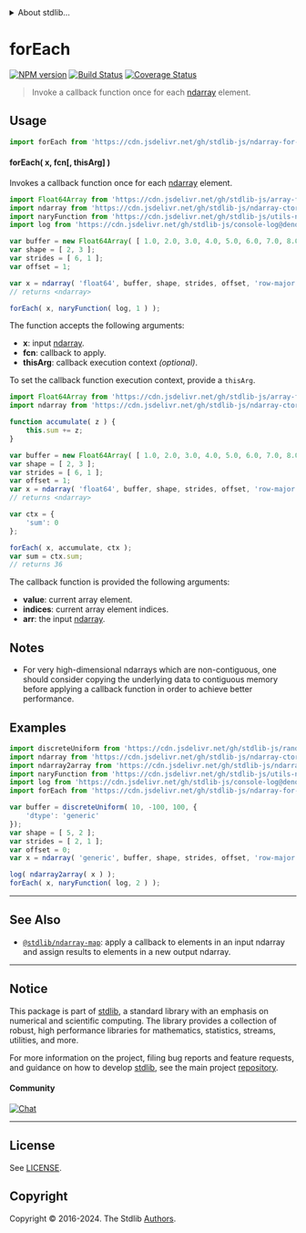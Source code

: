 <!--

@license Apache-2.0

Copyright (c) 2024 The Stdlib Authors.

Licensed under the Apache License, Version 2.0 (the "License");
you may not use this file except in compliance with the License.
You may obtain a copy of the License at

   http://www.apache.org/licenses/LICENSE-2.0

Unless required by applicable law or agreed to in writing, software
distributed under the License is distributed on an "AS IS" BASIS,
WITHOUT WARRANTIES OR CONDITIONS OF ANY KIND, either express or implied.
See the License for the specific language governing permissions and
limitations under the License.

-->


<details>
  <summary>
    About stdlib...
  </summary>
  <p>We believe in a future in which the web is a preferred environment for numerical computation. To help realize this future, we've built stdlib. stdlib is a standard library, with an emphasis on numerical and scientific computation, written in JavaScript (and C) for execution in browsers and in Node.js.</p>
  <p>The library is fully decomposable, being architected in such a way that you can swap out and mix and match APIs and functionality to cater to your exact preferences and use cases.</p>
  <p>When you use stdlib, you can be absolutely certain that you are using the most thorough, rigorous, well-written, studied, documented, tested, measured, and high-quality code out there.</p>
  <p>To join us in bringing numerical computing to the web, get started by checking us out on <a href="https://github.com/stdlib-js/stdlib">GitHub</a>, and please consider <a href="https://opencollective.com/stdlib">financially supporting stdlib</a>. We greatly appreciate your continued support!</p>
</details>

# forEach

[![NPM version][npm-image]][npm-url] [![Build Status][test-image]][test-url] [![Coverage Status][coverage-image]][coverage-url] <!-- [![dependencies][dependencies-image]][dependencies-url] -->

> Invoke a callback function once for each [ndarray][@stdlib/ndarray/ctor] element.

<section class="intro">

</section>

<!-- /.intro -->



<section class="usage">

## Usage

```javascript
import forEach from 'https://cdn.jsdelivr.net/gh/stdlib-js/ndarray-for-each@deno/mod.js';
```

#### forEach( x, fcn\[, thisArg] )

Invokes a callback function once for each [ndarray][@stdlib/ndarray/ctor] element.

<!-- eslint-disable max-len -->

```javascript
import Float64Array from 'https://cdn.jsdelivr.net/gh/stdlib-js/array-float64@deno/mod.js';
import ndarray from 'https://cdn.jsdelivr.net/gh/stdlib-js/ndarray-ctor@deno/mod.js';
import naryFunction from 'https://cdn.jsdelivr.net/gh/stdlib-js/utils-nary-function@deno/mod.js';
import log from 'https://cdn.jsdelivr.net/gh/stdlib-js/console-log@deno/mod.js';

var buffer = new Float64Array( [ 1.0, 2.0, 3.0, 4.0, 5.0, 6.0, 7.0, 8.0, 9.0, 10.0, 11.0, 12.0 ] );
var shape = [ 2, 3 ];
var strides = [ 6, 1 ];
var offset = 1;

var x = ndarray( 'float64', buffer, shape, strides, offset, 'row-major' );
// returns <ndarray>

forEach( x, naryFunction( log, 1 ) );
```

The function accepts the following arguments:

-   **x**: input [ndarray][@stdlib/ndarray/ctor].
-   **fcn**: callback to apply.
-   **thisArg**: callback execution context _(optional)_.

To set the callback function execution context, provide a `thisArg`.

<!-- eslint-disable no-invalid-this, max-len -->

```javascript
import Float64Array from 'https://cdn.jsdelivr.net/gh/stdlib-js/array-float64@deno/mod.js';
import ndarray from 'https://cdn.jsdelivr.net/gh/stdlib-js/ndarray-ctor@deno/mod.js';

function accumulate( z ) {
    this.sum += z;
}

var buffer = new Float64Array( [ 1.0, 2.0, 3.0, 4.0, 5.0, 6.0, 7.0, 8.0, 9.0, 10.0, 11.0, 12.0 ] );
var shape = [ 2, 3 ];
var strides = [ 6, 1 ];
var offset = 1;
var x = ndarray( 'float64', buffer, shape, strides, offset, 'row-major' );
// returns <ndarray>

var ctx = {
    'sum': 0
};

forEach( x, accumulate, ctx );
var sum = ctx.sum;
// returns 36
```

The callback function is provided the following arguments:

-   **value**: current array element.
-   **indices**: current array element indices.
-   **arr**: the input [ndarray][@stdlib/ndarray/ctor].

</section>

<!-- /.usage -->

<section class="notes">

## Notes

-   For very high-dimensional ndarrays which are non-contiguous, one should consider copying the underlying data to contiguous memory before applying a callback function in order to achieve better performance.

</section>

<!-- /.notes -->

<section class="examples">

## Examples

<!-- eslint no-undef: "error" -->

```javascript
import discreteUniform from 'https://cdn.jsdelivr.net/gh/stdlib-js/random-array-discrete-uniform@deno/mod.js';
import ndarray from 'https://cdn.jsdelivr.net/gh/stdlib-js/ndarray-ctor@deno/mod.js';
import ndarray2array from 'https://cdn.jsdelivr.net/gh/stdlib-js/ndarray-to-array@deno/mod.js';
import naryFunction from 'https://cdn.jsdelivr.net/gh/stdlib-js/utils-nary-function@deno/mod.js';
import log from 'https://cdn.jsdelivr.net/gh/stdlib-js/console-log@deno/mod.js';
import forEach from 'https://cdn.jsdelivr.net/gh/stdlib-js/ndarray-for-each@deno/mod.js';

var buffer = discreteUniform( 10, -100, 100, {
    'dtype': 'generic'
});
var shape = [ 5, 2 ];
var strides = [ 2, 1 ];
var offset = 0;
var x = ndarray( 'generic', buffer, shape, strides, offset, 'row-major' );

log( ndarray2array( x ) );
forEach( x, naryFunction( log, 2 ) );
```

</section>

<!-- /.examples -->

<!-- Section for related `stdlib` packages. Do not manually edit this section, as it is automatically populated. -->

<section class="related">

* * *

## See Also

-   <span class="package-name">[`@stdlib/ndarray-map`][@stdlib/ndarray/map]</span><span class="delimiter">: </span><span class="description">apply a callback to elements in an input ndarray and assign results to elements in a new output ndarray.</span>

</section>

<!-- /.related -->


<section class="main-repo" >

* * *

## Notice

This package is part of [stdlib][stdlib], a standard library with an emphasis on numerical and scientific computing. The library provides a collection of robust, high performance libraries for mathematics, statistics, streams, utilities, and more.

For more information on the project, filing bug reports and feature requests, and guidance on how to develop [stdlib][stdlib], see the main project [repository][stdlib].

#### Community

[![Chat][chat-image]][chat-url]

---

## License

See [LICENSE][stdlib-license].


## Copyright

Copyright &copy; 2016-2024. The Stdlib [Authors][stdlib-authors].

</section>

<!-- /.stdlib -->

<!-- Section for all links. Make sure to keep an empty line after the `section` element and another before the `/section` close. -->

<section class="links">

[npm-image]: http://img.shields.io/npm/v/@stdlib/ndarray-for-each.svg
[npm-url]: https://npmjs.org/package/@stdlib/ndarray-for-each

[test-image]: https://github.com/stdlib-js/ndarray-for-each/actions/workflows/test.yml/badge.svg?branch=main
[test-url]: https://github.com/stdlib-js/ndarray-for-each/actions/workflows/test.yml?query=branch:main

[coverage-image]: https://img.shields.io/codecov/c/github/stdlib-js/ndarray-for-each/main.svg
[coverage-url]: https://codecov.io/github/stdlib-js/ndarray-for-each?branch=main

<!--

[dependencies-image]: https://img.shields.io/david/stdlib-js/ndarray-for-each.svg
[dependencies-url]: https://david-dm.org/stdlib-js/ndarray-for-each/main

-->

[chat-image]: https://img.shields.io/gitter/room/stdlib-js/stdlib.svg
[chat-url]: https://app.gitter.im/#/room/#stdlib-js_stdlib:gitter.im

[stdlib]: https://github.com/stdlib-js/stdlib

[stdlib-authors]: https://github.com/stdlib-js/stdlib/graphs/contributors

[umd]: https://github.com/umdjs/umd
[es-module]: https://developer.mozilla.org/en-US/docs/Web/JavaScript/Guide/Modules

[deno-url]: https://github.com/stdlib-js/ndarray-for-each/tree/deno
[deno-readme]: https://github.com/stdlib-js/ndarray-for-each/blob/deno/README.md
[umd-url]: https://github.com/stdlib-js/ndarray-for-each/tree/umd
[umd-readme]: https://github.com/stdlib-js/ndarray-for-each/blob/umd/README.md
[esm-url]: https://github.com/stdlib-js/ndarray-for-each/tree/esm
[esm-readme]: https://github.com/stdlib-js/ndarray-for-each/blob/esm/README.md
[branches-url]: https://github.com/stdlib-js/ndarray-for-each/blob/main/branches.md

[stdlib-license]: https://raw.githubusercontent.com/stdlib-js/ndarray-for-each/main/LICENSE

[@stdlib/ndarray/ctor]: https://github.com/stdlib-js/ndarray-ctor/tree/deno

<!-- <related-links> -->

[@stdlib/ndarray/map]: https://github.com/stdlib-js/ndarray-map/tree/deno

<!-- </related-links> -->

</section>

<!-- /.links -->
